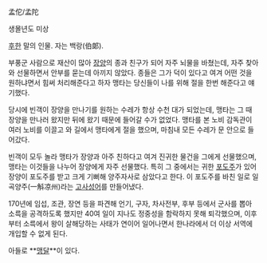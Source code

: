 孟佗/孟陀

생몰년도 미상

[후한](%ED%9B%84%ED%95%9C.md) 말의 인물. 자는 백랑(伯郞).

부풍군 사람으로 재산이 많아 [장양](%EC%9E%A5%EC%96%91#s-2.md)의 종과 친구가 되어 자주 뇌물을 바쳤는데, 자주
찾아와 선물하면서 안부를 묻는데 아끼지 않았다. 종들은 그가 덕이 있다고 여겨 어떤 것을 원하냐면서 힘써 처리해준다고 하자 맹타는 당신들이
나를 위해 절을 한번 해준다고 얘기했다.

당시에 빈객이 장양을 만나기를 원하는 수레가 항상 수천 대가 되었는데, 맹타는 그 때 장양을 만나러 왔지만 뒤에 왔기 때문에 들어갈 수가
없었다. 맹타를 본 노비 감독관이 여러 노비를 이끌고 와 길에서 맹타에게 절을 했으며, 마침내 모든 수레가 문 안으로 들어갔다.

빈객이 모두 놀라 맹타가 장양과 아주 친하다고 여겨 진귀한 물건을 그에게 선물했으며, 맹타는 이것들을 나누어 장양에게 자주 선물했다. 특히
그 중에서는 귀한 [포도주](%ED%8F%AC%EB%8F%84%EC%A3%BC.md)가 있어 장양이 포도주를 받고 크게 기뻐해
양주자사로 삼았다고 한다. 이 포도주를 바친 일로 일곡양주(一斛凉州)라는
[고사성어](%EA%B3%A0%EC%82%AC%EC%84%B1%EC%96%B4.md)를 만들어냈다.

170년에 임섭, 조관, 장연 등을 파견해 언기, 구자, 차사전부, 후부 등에서 군사를 뽑아 소륵을 공격하도록 했지만 40여 일이 지나도
정중성을 함락하지 못해 퇴각했으며, 이후부터 소륵에서 왕이 살해당하는 사태가 연이어 일어나면서 한나라에서 더 이상 서역에 개입할 수 없게
된다.

아들로 **[맹달](%EB%A7%B9%EB%8B%AC.md)**이 있다.

